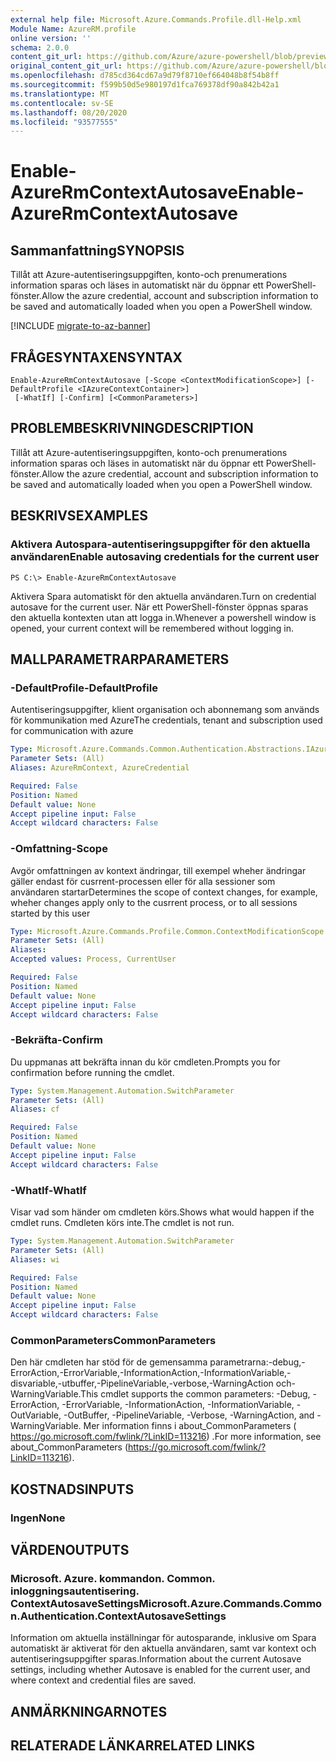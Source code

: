 ```yaml
---
external help file: Microsoft.Azure.Commands.Profile.dll-Help.xml
Module Name: AzureRM.profile
online version: ''
schema: 2.0.0
content_git_url: https://github.com/Azure/azure-powershell/blob/preview/src/ResourceManager/Profile/Commands.Profile/help/Enable-AzureRmContextAutosave.md
original_content_git_url: https://github.com/Azure/azure-powershell/blob/preview/src/ResourceManager/Profile/Commands.Profile/help/Enable-AzureRmContextAutosave.md
ms.openlocfilehash: d785cd364cd67a9d79f8710ef664048b8f54b8ff
ms.sourcegitcommit: f599b50d5e980197d1fca769378df90a842b42a1
ms.translationtype: MT
ms.contentlocale: sv-SE
ms.lasthandoff: 08/20/2020
ms.locfileid: "93577555"
---
```

# <span data-ttu-id="f789b-101">Enable-AzureRmContextAutosave</span><span class="sxs-lookup"><span data-stu-id="f789b-101">Enable-AzureRmContextAutosave</span></span>

## <span data-ttu-id="f789b-102">Sammanfattning</span><span class="sxs-lookup"><span data-stu-id="f789b-102">SYNOPSIS</span></span>
<span data-ttu-id="f789b-103">Tillåt att Azure-autentiseringsuppgiften, konto-och prenumerations information sparas och läses in automatiskt när du öppnar ett PowerShell-fönster.</span><span class="sxs-lookup"><span data-stu-id="f789b-103">Allow the azure credential, account and subscription information to be saved and automatically loaded when you open a PowerShell window.</span></span> 

[!INCLUDE [migrate-to-az-banner](../../includes/migrate-to-az-banner.md)]

## <span data-ttu-id="f789b-104">FRÅGESYNTAXEN</span><span class="sxs-lookup"><span data-stu-id="f789b-104">SYNTAX</span></span>

```
Enable-AzureRmContextAutosave [-Scope <ContextModificationScope>] [-DefaultProfile <IAzureContextContainer>]
 [-WhatIf] [-Confirm] [<CommonParameters>]
```

## <span data-ttu-id="f789b-105">PROBLEMBESKRIVNING</span><span class="sxs-lookup"><span data-stu-id="f789b-105">DESCRIPTION</span></span>
<span data-ttu-id="f789b-106">Tillåt att Azure-autentiseringsuppgiften, konto-och prenumerations information sparas och läses in automatiskt när du öppnar ett PowerShell-fönster.</span><span class="sxs-lookup"><span data-stu-id="f789b-106">Allow the azure credential, account and subscription information to be saved and automatically loaded when you open a PowerShell window.</span></span> 

## <span data-ttu-id="f789b-107">BESKRIVS</span><span class="sxs-lookup"><span data-stu-id="f789b-107">EXAMPLES</span></span>

### <span data-ttu-id="f789b-108">Aktivera Autospara-autentiseringsuppgifter för den aktuella användaren</span><span class="sxs-lookup"><span data-stu-id="f789b-108">Enable autosaving credentials for the current user</span></span>
```
PS C:\> Enable-AzureRmContextAutosave
```

<span data-ttu-id="f789b-109">Aktivera Spara automatiskt för den aktuella användaren.</span><span class="sxs-lookup"><span data-stu-id="f789b-109">Turn on credential autosave for the current user.</span></span>  <span data-ttu-id="f789b-110">När ett PowerShell-fönster öppnas sparas den aktuella kontexten utan att logga in.</span><span class="sxs-lookup"><span data-stu-id="f789b-110">Whenever a powershell window is opened, your current context will be remembered without logging in.</span></span>

## <span data-ttu-id="f789b-111">MALLPARAMETRAR</span><span class="sxs-lookup"><span data-stu-id="f789b-111">PARAMETERS</span></span>

### <span data-ttu-id="f789b-112">-DefaultProfile</span><span class="sxs-lookup"><span data-stu-id="f789b-112">-DefaultProfile</span></span>
<span data-ttu-id="f789b-113">Autentiseringsuppgifter, klient organisation och abonnemang som används för kommunikation med Azure</span><span class="sxs-lookup"><span data-stu-id="f789b-113">The credentials, tenant and subscription used for communication with azure</span></span>

```yaml
Type: Microsoft.Azure.Commands.Common.Authentication.Abstractions.IAzureContextContainer
Parameter Sets: (All)
Aliases: AzureRmContext, AzureCredential

Required: False
Position: Named
Default value: None
Accept pipeline input: False
Accept wildcard characters: False
```

### <span data-ttu-id="f789b-114">-Omfattning</span><span class="sxs-lookup"><span data-stu-id="f789b-114">-Scope</span></span>
<span data-ttu-id="f789b-115">Avgör omfattningen av kontext ändringar, till exempel wheher ändringar gäller endast för cusrrent-processen eller för alla sessioner som användaren startar</span><span class="sxs-lookup"><span data-stu-id="f789b-115">Determines the scope of context changes, for example, wheher changes apply only to the cusrrent process, or to all sessions started by this user</span></span>

```yaml
Type: Microsoft.Azure.Commands.Profile.Common.ContextModificationScope
Parameter Sets: (All)
Aliases: 
Accepted values: Process, CurrentUser

Required: False
Position: Named
Default value: None
Accept pipeline input: False
Accept wildcard characters: False
```

### <span data-ttu-id="f789b-116">-Bekräfta</span><span class="sxs-lookup"><span data-stu-id="f789b-116">-Confirm</span></span>
<span data-ttu-id="f789b-117">Du uppmanas att bekräfta innan du kör cmdleten.</span><span class="sxs-lookup"><span data-stu-id="f789b-117">Prompts you for confirmation before running the cmdlet.</span></span>

```yaml
Type: System.Management.Automation.SwitchParameter
Parameter Sets: (All)
Aliases: cf

Required: False
Position: Named
Default value: None
Accept pipeline input: False
Accept wildcard characters: False
```

### <span data-ttu-id="f789b-118">-WhatIf</span><span class="sxs-lookup"><span data-stu-id="f789b-118">-WhatIf</span></span>
<span data-ttu-id="f789b-119">Visar vad som händer om cmdleten körs.</span><span class="sxs-lookup"><span data-stu-id="f789b-119">Shows what would happen if the cmdlet runs.</span></span>
<span data-ttu-id="f789b-120">Cmdleten körs inte.</span><span class="sxs-lookup"><span data-stu-id="f789b-120">The cmdlet is not run.</span></span>

```yaml
Type: System.Management.Automation.SwitchParameter
Parameter Sets: (All)
Aliases: wi

Required: False
Position: Named
Default value: None
Accept pipeline input: False
Accept wildcard characters: False
```

### <span data-ttu-id="f789b-121">CommonParameters</span><span class="sxs-lookup"><span data-stu-id="f789b-121">CommonParameters</span></span>
<span data-ttu-id="f789b-122">Den här cmdleten har stöd för de gemensamma parametrarna:-debug,-ErrorAction,-ErrorVariable,-InformationAction,-InformationVariable,-disvariable,-utbuffer,-PipelineVariable,-verbose,-WarningAction och-WarningVariable.</span><span class="sxs-lookup"><span data-stu-id="f789b-122">This cmdlet supports the common parameters: -Debug, -ErrorAction, -ErrorVariable, -InformationAction, -InformationVariable, -OutVariable, -OutBuffer, -PipelineVariable, -Verbose, -WarningAction, and -WarningVariable.</span></span> <span data-ttu-id="f789b-123">Mer information finns i about_CommonParameters ( https://go.microsoft.com/fwlink/?LinkID=113216) .</span><span class="sxs-lookup"><span data-stu-id="f789b-123">For more information, see about_CommonParameters (https://go.microsoft.com/fwlink/?LinkID=113216).</span></span>

## <span data-ttu-id="f789b-124">KOSTNADS</span><span class="sxs-lookup"><span data-stu-id="f789b-124">INPUTS</span></span>

### <span data-ttu-id="f789b-125">Ingen</span><span class="sxs-lookup"><span data-stu-id="f789b-125">None</span></span>

## <span data-ttu-id="f789b-126">VÄRDEN</span><span class="sxs-lookup"><span data-stu-id="f789b-126">OUTPUTS</span></span>

### <span data-ttu-id="f789b-127">Microsoft. Azure. kommandon. Common. inloggningsautentisering. ContextAutosaveSettings</span><span class="sxs-lookup"><span data-stu-id="f789b-127">Microsoft.Azure.Commands.Common.Authentication.ContextAutosaveSettings</span></span>
<span data-ttu-id="f789b-128">Information om aktuella inställningar för autosparande, inklusive om Spara automatiskt är aktiverat för den aktuella användaren, samt var kontext och autentiseringsuppgifter sparas.</span><span class="sxs-lookup"><span data-stu-id="f789b-128">Information about the current Autosave settings, including whether Autosave is enabled for the current user, and where context and credential files are saved.</span></span>

## <span data-ttu-id="f789b-129">ANMÄRKNINGAR</span><span class="sxs-lookup"><span data-stu-id="f789b-129">NOTES</span></span>

## <span data-ttu-id="f789b-130">RELATERADE LÄNKAR</span><span class="sxs-lookup"><span data-stu-id="f789b-130">RELATED LINKS</span></span>

